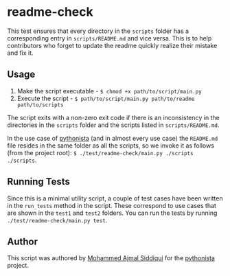 # readme-check

This test ensures that every directory in the `scripts` folder has a corresponding entry in `scripts/README.md` and vice versa. This is to help contributors who forget to update the readme quickly realize their mistake and fix it.

## Usage

1. Make the script executable - `$ chmod +x path/to/script/main.py`
2. Execute the script - `$ path/to/script/main.py path/to/readme path/to/scripts`

The script exits with a non-zero exit code if there is an inconsistency in the directories in the `scripts` folder and the scripts listed in `scripts/README.md`.

In the use case of [pythonista](https://github.com/pyista/pythonista) (and in almost every use case) the `README.md` file resides in the same folder as all the scripts, so we invoke it as follows (from the project root):
`$ ./test/readme-check/main.py ./scripts ./scripts`.

## Running Tests

Since this is a minimal utility script, a couple of test cases have been written in the `run_tests` method in the script. These correspond to use cases that are shown in the `test1` and `test2` folders. You can run the tests by running `./test/readme-check/main.py test`.

## Author

This script was authored by [Mohammed Ajmal Siddiqui](https://github.com/ajmalsiddiqui) for the [pythonista](https://github.com/pyista/pythonista) project.
